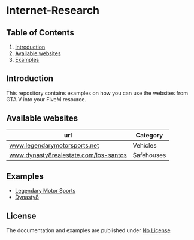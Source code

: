 # Internet-Research

## Table of Contents
1. [Introduction](#introduction)
2. [Available websites](#available-websites)
3. [Examples](examples)

## Introduction
This repository contains examples on how you can use the websites from GTA V into your FiveM resource.

## Available websites
| url      | Category |
| ---------| -------- |
| www.legendarymotorsports.net | Vehicles |
| www.dynasty8realestate.com/los-santos | Safehouses |

## Examples
- [Legendary Motor Sports](examples/lms.lua)
- [Dynasty8](examples/dynasty8.lua)

## License
The documentation and examples are  published under [No License](https://choosealicense.com/no-license/)

